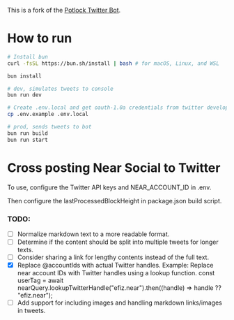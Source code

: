 This is a fork of the [Potlock Twitter Bot](https://github.com/PotLock/twitter-bot).

# How to run

```bash
# Install bun
curl -fsSL https://bun.sh/install | bash # for macOS, Linux, and WSL

bun install

# dev, simulates tweets to console
bun run dev

# Create .env.local and get oauth-1.0a credentials from twitter developer portal
cp .env.example .env.local

# prod, sends tweets to bot
bun run build
bun run start

```

# Cross posting Near Social to Twitter

To use, configure the Twitter API keys and NEAR_ACCOUNT_ID in .env.

Then configure the lastProcessedBlockHeight in package.json build script.

### TODO:
- [ ] Normalize markdown text to a more readable format.
- [ ] Determine if the content should be split into multiple tweets for longer texts.
- [ ] Consider sharing a link for lengthy contents instead of the full text.
- [x] Replace @accountIds with actual Twitter handles.
  Example: Replace near account IDs with Twitter handles using a lookup function.
  const userTag = await nearQuery.lookupTwitterHandle("efiz.near").then((handle) => handle ?? "efiz.near");
- [ ] Add support for including images and handling markdown links/images in tweets.
